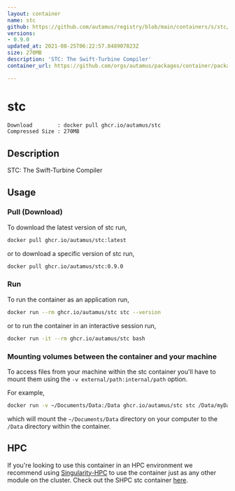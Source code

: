 ```yaml
---
layout: container
name: stc
github: https://github.com/autamus/registry/blob/main/containers/s/stc/spack.yaml
versions:
- 0.9.0
updated_at: 2021-08-25T06:22:57.848907823Z
size: 270MB
description: 'STC: The Swift-Turbine Compiler'
container_url: https://github.com/orgs/autamus/packages/container/package/stc

---
```

# stc
```bash 
Download        : docker pull ghcr.io/autamus/stc
Compressed Size : 270MB
```

## Description
STC: The Swift-Turbine Compiler

## Usage
### Pull (Download)
To download the latest version of stc run,

```bash
docker pull ghcr.io/autamus/stc:latest
```

or to download a specific version of stc run,

```bash
docker pull ghcr.io/autamus/stc:0.9.0
```
### Run
To run the container as an application run,
```bash
docker run --rm ghcr.io/autamus/stc stc --version
```

or to run the container in an interactive session run,
```bash
docker run -it --rm ghcr.io/autamus/stc bash
```

### Mounting volumes between the container and your machine
To access files from your machine within the stc container you'll have to mount them using the `-v external/path:internal/path` option.

For example,
```bash
docker run -v ~/Documents/Data:/Data ghcr.io/autamus/stc stc /Data/myData.csv
```
which will mount the `~/Documents/Data` directory on your computer to the `/Data` directory within the container.

## HPC
If you're looking to use this container in an HPC environment we recommend using [Singularity-HPC](https://singularity-hpc.readthedocs.io) to use the container just as any other module on the cluster. Check out the SHPC stc container [here](https://singularityhub.github.io/singularity-hpc/r/ghcr.io-autamus-stc/).
